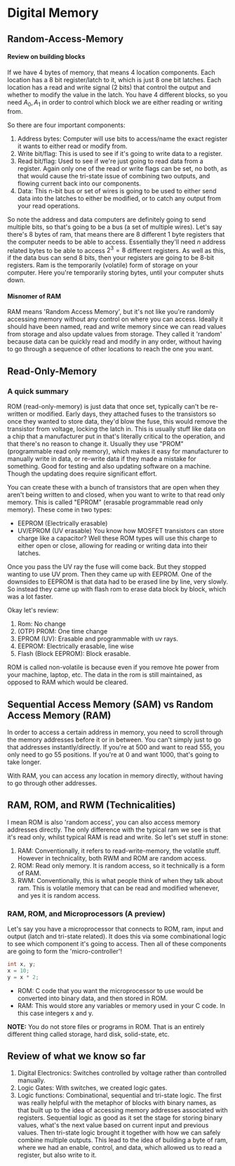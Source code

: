 # Digital Memory

## Random-Access-Memory

#### Review on building blocks
If we have 4 bytes of memory, that means 4 location components. Each location has a 8 bit register/latch to it, which is just 8 one bit latches. Each location has a read and write signal (2 bits) that control the output and whether to modify the value in the latch. You have 4 different blocks, so you need $A_{0}, A_{1}$ in order to control which block we are either reading or writing from.

So there are four important components:
  1. Address bytes: Computer will use bits to access/name the exact register it wants to either read or modify from.
  2. Write bit/flag: This is used to see if it's going to write data to a register.
  3. Read bit/flag: Used to see if we're just going to read data from a register. Again only one of the read or write flags can be set, no both, as that would cause the tri-state issue of combining two outputs, and flowing current back into our components.
  4. Data: This n-bit bus or set of wires is going to be used to either send data into the latches to either be modified, or to catch any output from your read operations.

So note the address and data computers are definitely going to send multiple bits, so that's going to be a bus (a set of multiple wires). Let's say there's 8 bytes of ram, that means there are 8 different 1 byte registers that the computer needs to be able to access. Essentially they'll need $n$ address related bytes to be able to access $2^{3} = 8$ different registers. As well as this, if the data bus can send 8 bits, then your registers are going to be 8-bit registers. Ram is the temporarily (volatile) form of storage on your computer. Here you're temporarily storing bytes, until your computer shuts down.

#### Misnomer of RAM
RAM means 'Random Access Memory', but it's not like you're randomly accessing memory without any control on where you can access. Ideally it should have been named, read and write memory since we can read values from storage and also update values from storage. They called it 'random' because data can be quickly read and modify in any order, without having to go through a sequence of other locations to reach the one you want.

## Read-Only-Memory

### A quick summary
ROM (read-only-memory) is just data that once set, typically can't be re-written or modified. Early days, they attached fuses to the transistors so once they wanted to store data, they'd blow the fuse, this would remove the transistor from voltage, locking the latch in. This is usually stuff like data on a chip that a manufacturer put in that's literally critical to the operation, and that there's no reason to change it. Usually they use "PROM" (programmable read only memory), which makes it easy for manufacturer to manually write in data, or re-write data if they made a mistake for something. Good for testing and also updating software on a machine. Though the updating does require significant effort.

You can create these with a bunch of transistors that are open when they aren't being written to and closed, when you want to write to that read only memory. This is called "EPROM" (erasable programmable read only memory). These come in two types:
  - EEPROM (Electrically erasable)
  - UV/EPROM (UV erasable)
You know how MOSFET transistors can store charge like a capacitor? Well these ROM types will use this charge to either open or close, allowing for reading or writing data into their latches. 

Once you pass the UV ray the fuse will come back. But they stopped wanting to use UV prom. Then they came up with EEPROM. One of the downsides to EEPROM is that data had to be erased line by line, very slowly. So instead they came up with flash rom to erase data block by block, which was a lot faster.

Okay let's review:
1. Rom: No change
2. (OTP) PROM: One time change
3. EPROM (UV): Erasable and programmable with uv rays.
4. EEPROM: Electrically erasable, line wise
5. Flash (Block EEPROM): Block erasable.

ROM is called non-volatile is because even if you remove hte power from your machine, laptop, etc. The data in the rom is still maintained, as opposed to RAM which would be cleared.


## Sequential Access Memory (SAM) vs Random Access Memory (RAM)
In order to access a certain address in memory, you need to scroll through the memory addresses before it or in between. You can't simply just to go that addresses instantly/directly. If you're at 500 and want to read 555, you only need to go 55 positions. If you're at 0 and want 1000, that's going to take longer.

With RAM, you can access any location in memory directly, without having to go through other addresses. 

## RAM, ROM, and RWM (Technicalities)
I mean ROM is also 'random access', you can also access memory addresses directly. The only difference with the typical ram we see is that it's read only, whilst typical RAM is read and write. So let's set stuff in stone:
  1. RAM: Conventionally, it refers to read-write-memory, the volatile stuff. However in technicality, both RWM and ROM are random access.
  2. ROM: Read only memory. It is random access, so it technically is a form of RAM. 
  3. RWM: Conventionally, this is what people think of when they talk about ram. This is volatile memory that can be read and modified whenever, and yes it is random access. 


### RAM, ROM, and Microprocessors (A preview)
Let's say you have a microprocessor that connects to ROM, ram, input and output (latch and tri-state related). It does this via some combinational logic to see which component it's going to access. Then all of these components are going to form the 'micro-controller'! 
```C
int x, y;
x = 10;
y = x * 2;
```
  - ROM: C code that you want the microprocessor to use would be converted into binary data, and then stored in ROM.
  - RAM: This would store any variables or memory used in your C code. In this case integers x and y.

**NOTE:** You do not store files or programs in ROM. That is an entirely different thing called storage, hard disk, solid-state, etc. 



## Review of what we know so far
1. Digital Electronics: Switches controlled by voltage rather than controlled manually.
2. Logic Gates: With switches, we created logic gates.
3. Logic functions: Combinational, sequential and tri-state logic. The first was really helpful with the metaphor of blocks with binary names, as that built up to the idea of accessing memory addresses associated with registers. Sequential logic as good as it set the stage for storing binary values, what's the next value based on current input and previous values. Then tri-state logic brought it together with how we can safely combine multiple outputs. This lead to the idea of building a byte of ram, where we had an enable, control, and data, which allowed us to read a register, but also write to it.